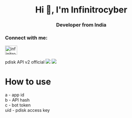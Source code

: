 <h1 align="center">Hi 👋, I'm Infinitrocyber </h1>
<h3 align="center">Developer from India</h3>

<h3 align="left">Connect with me:</h3>
<p align="left">
<a href="https://www.youtube.com/c/infinitrocyber" target="blank"><img align="center" src="https://raw.githubusercontent.com/rahuldkjain/github-profile-readme-generator/master/src/images/icons/Social/youtube.svg" alt="infinitrocyber" height="30" width="40" /></a>
</p>
<a>pdisk API v2 official
<img src="https://m.pdisk.net/public/img/icon-pdisk.4a5eb04a.png"></img>
<img src="https://www.playit.app/public/img/m_s_1.3e616391.jpg"></img>

<p><h1>How to use </h1>
a - app id </br>
b - API hash</br>
c - bot token</br>
uid - pdisk access key
</p>
